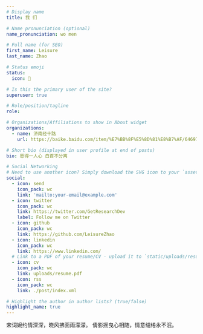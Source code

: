 ```yaml
---
# Display name
title: 我 们

# Name pronunciation (optional)
name_pronunciation: wo men

# Full name (for SEO)
first_name: Leisure
last_name: Zhao

# Status emoji
status:
  icon: 👫

# Is this the primary user of the site?
superuser: true

# Role/position/tagline
role: 

# Organizations/Affiliations to show in About widget
organizations:
  - name: 济南经十路
    url: https://baike.baidu.com/item/%E7%BB%8F%E5%8D%81%E8%B7%AF/6469745

# Short bio (displayed in user profile at end of posts)
bio: 愿得一人心 白首不分离

# Social Networking
# Need to use another icon? Simply download the SVG icon to your `assets/media/icons/` folder.
social:
  - icon: send
    icon_pack: wc
    link: 'mailto:your-email@example.com'
  - icon: twitter
    icon_pack: wc
    link: https://twitter.com/GetResearchDev
    label: Follow me on Twitter
  - icon: github
    icon_pack: wc
    link: https://github.com/LeisureZhao
  - icon: linkedin
    icon_pack: wc
    link: https://www.linkedin.com/
  # Link to a PDF of your resume/CV - upload it to `static/uploads/resume.pdf`
  - icon: cv
    icon_pack: wc
    link: uploads/resume.pdf
  - icon: rss
    icon_pack: wc
    link: ./post/index.xml

# Highlight the author in author lists? (true/false)
highlight_name: true
---
```


宋词婉约情深深，晓风拂面雨濛濛。
倩影摇曳心相随，情意缱绻永不泯。
